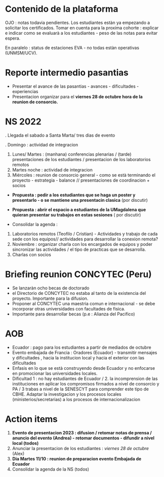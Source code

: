 
# Contenido de la plataforma

OJO : notas todavia pendientes. Los estudiantes estàn ya empezando a solicitar los certificados.
Tomar en cuenta para la proxima cohorte : explicar e indicar como se evaluarà a los estudiantes - peso de las notas para evitar espera.


En paralelo : status de estaciones EVA - no todas estàn operativas (UNMSM/UCV).


# Reporte intermedio pasantias

- Presentar el avance de las pasantias - avances - dificultades - experiencias
- Presentacion organizar para el **viernes 28 de octubre hora de la reunion de consorcio.**


# NS 2022

. Llegada el sabado a Santa Marta/ tres dias de evento 

. Domingo : actividad de integracion

1. Lunes/ Martes : (manhana) conferencias plenarias / (tarde) presentaciones de los estudiantes / presentacion de los laboratorios remotos
2. Martes noche : actividad de integracion
3. Miércoles : reunion de consorcio general - como se està terminando el proyecto - estrategia - balance // presentaciones de coordinacion + socios

- **Propuesta : pedir a los estudiantes que se haga un poster y presentarlo - o se mantiene una presentacin clasica** (por discutir)
- **Propuesta : abrir el espacio a estudiantes de la UMagdalena que quieran presentar su trabajos en estas sesiones**  ( por discutir)

- Consolidar la agenda : 
1. Laboratorios remotos (Teofilo / Cristian) - Actividades y trabajo de cada sede con los equipos//  actividades para desarrollar la conexion remota?
2. Noviembre : organizar charla con los encargados de equipos y poder sincronizar las actividades / el tipo de practicas que se desarrolla.
3. Charlas con socios 


# Briefing reunion CONCYTEC (Peru)

- Se lanzaràn ocho becas de doctorado
- el Directorio de CONCYTEC no estaba al tanto de la existencia del proyecto. Importante para la difusion.
- Proponer al CONCYTEC una maestria comun e internacional - se debe incorporar otras universidades con facultades de fisica.
- Importante para desarrollar becas (p.e : Alianza del Pacifico)

# AOB

- Ecuador : pago para los estudiantes a partir de mediados de octubre
- Evento embajada de Francia : Oradores (Ecuador) - transmitir mensajes y dificultades , hacia la institucion local y hacia el exterior con las dificultades 
- Enfasis en lo que se està construyendo desde Ecuador y no enfocarse en promocionar las universidades locales.
- Dificultad 1 : no hay estudiantes de Ecuador / 2. la incomprension de las instituciones en aplicar los compromisos firmados a nivel de consorcio y PA / 
3 trabas a nivel de la SENESCYT para comprender este tipo de CBHE. Adaptar la investigacion y los procesos locales (ministerios/secretarias) a los procesos de internacionalizacion

# Action items

1. **Evento de presentacion 2023 : difusion / retomar notas de prensa / anuncio del evento (Andrea) - retomar documentos - difundir a nivel local (todos)**
2. Anunciar la presentacion de los estudiantes : *viernes 28 de octubre* (Alex)
3. **Dia Martes 11/10 : reunion de preparacion evento Embajada de Ecuador**
4. Consolidar la agenda de la NS (todos)


